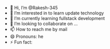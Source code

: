 - 👋 Hi, I’m @Rakesh-345
- 👀 I’m interested in to learn update technology
- 🌱 I’m currently learning fullstack development
- 💞️ I’m looking to collaborate on ...
- 📫 How to reach me by mail
- 😄 Pronouns: he
- ⚡ Fun fact: 

<!---
Rakesh-345/Rakesh-345 is a ✨ special ✨ repository because its `README.md` (this file) appears on your GitHub profile.
You can click the Preview link to take a look at your changes.
--->
